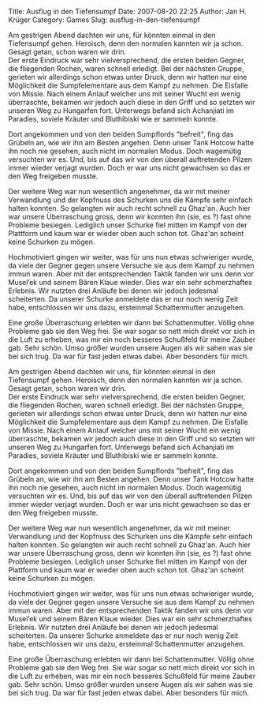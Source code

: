 Title: Ausflug in den Tiefensumpf
Date: 2007-08-20 22:25
Author: Jan H. Krüger
Category: Games
Slug: ausflug-in-den-tiefensumpf

<span><span> Am gestrigen Abend dachten wir uns, für könnten einmal in
den Tiefensumpf gehen. Heroisch, denn den normalen kannten wir ja
schon.  
Gesagt getan, schon waren wir drin.  
Der erste Eindruck war sehr vielversprechend, die ersten beiden Gegner,
die fliegenden Rochen, waren schnell erledigt. Bei der nächsten Gruppe,
gerieten wir allerdings schon etwas unter Druck, denn wir hatten nur
eine Möglichkeit die Sumpfelementare aus dem Kampf zu nehmen. Die
Eisfalle von Missie. Nach einem Anlauf welcher uns mit seiner Wucht ein
wenig überraschte, bekamen wir jedoch auch diese in den Griff und so
setzten wir unseren Weg zu Hungarfen fort. Unterwegs befand sich
Achanjiati im Paradies, soviele Kräuter und Bluthibiski wie er sammeln
konnte.</span></span>  
  
Dort angekommen und von den beiden Sumpflords "befreit", fing das
Grübeln an, wie wir ihn am Besten angehen. Denn unser Tank Hotcow hatte
ihn noch nie gesehen, auch nicht im normalen Modus. Doch wagemütig
versuchten wir es. Und, bis auf das wir von den überall auftretenden
Pilzen immer wieder verjagt wurden. Doch er war uns nicht gewachsen so
das er den Weg freigeben musste.  
  
Der weitere Weg war nun wesentlich angenehmer, da wir mit meiner
Verwandlung und der Kopfnuss des Schurken uns die Kämpfe sehr einfach
halten konnten. So gelangten wir auch recht schnell zu Ghaz'an. Auch
hier war unsere Überraschung gross, denn wir konnten ihn (sie, es ?)
fast ohne Probleme besiegen. Lediglich unser Schurke fiel mitten im
Kampf von der Plattform und kaum war er wieder oben auch schon tot.
Ghaz'an scheint keine Schurken zu mögen.  
  
Hochmotiviert gingen wir weiter, was für uns nun etwas schwieriger
wurde, da viele der Gegner gegen unsere Versuche sie aus dem Kampf zu
nehmen immun waren. Aber mit der entsprechenden Taktik fanden wir uns
denn vor Musel’ek und seinem Bären Klaue wieder. Dies war ein sehr
schmerzhaftes Erlebnis. Wir nutzten drei Anläufe bei denen wir jedoch
jedesmal scheiterten. Da unserer Schurke anmeldete das er nur noch wenig
Zeit habe, entschlossen wir uns dazu, ersteinmal Schattenmutter
anzugehen.  
  
Eine große Überraschung erlebten wir dann bei Schattenmutter. Völlig
ohne Probleme gab sie den Weg frei. Sie war sogar so nett mich direkt
vor sich in die Luft zu erheben, was mir ein noch besseres Schußfeld für
meine Zauber gab. Sehr schön. Umso größer wurden unsere Augen als wir
sahen was sie bei sich trug. Da war für fast jeden etwas dabei. Aber
besonders für mich.  
  
<span><span> Am gestrigen Abend dachten wir uns, für könnten einmal in
den Tiefensumpf gehen. Heroisch, denn den normalen kannten wir ja
schon.  
Gesagt getan, schon waren wir drin.  
Der erste Eindruck war sehr vielversprechend, die ersten beiden Gegner,
die fliegenden Rochen, waren schnell erledigt. Bei der nächsten Gruppe,
gerieten wir allerdings schon etwas unter Druck, denn wir hatten nur
eine Möglichkeit die Sumpfelementare aus dem Kampf zu nehmen. Die
Eisfalle von Missie. Nach einem Anlauf welcher uns mit seiner Wucht ein
wenig überraschte, bekamen wir jedoch auch diese in den Griff und so
setzten wir unseren Weg zu Hungarfen fort. Unterwegs befand sich
Achanjiati im Paradies, soviele Kräuter und Bluthibiski wie er sammeln
konnte.</span></span>  
  
Dort angekommen und von den beiden Sumpflords "befreit", fing das
Grübeln an, wie wir ihn am Besten angehen. Denn unser Tank Hotcow hatte
ihn noch nie gesehen, auch nicht im normalen Modus. Doch wagemütig
versuchten wir es. Und, bis auf das wir von den überall auftretenden
Pilzen immer wieder verjagt wurden. Doch er war uns nicht gewachsen so
das er den Weg freigeben musste.  
  
Der weitere Weg war nun wesentlich angenehmer, da wir mit meiner
Verwandlung und der Kopfnuss des Schurken uns die Kämpfe sehr einfach
halten konnten. So gelangten wir auch recht schnell zu Ghaz'an. Auch
hier war unsere Überraschung gross, denn wir konnten ihn (sie, es ?)
fast ohne Probleme besiegen. Lediglich unser Schurke fiel mitten im
Kampf von der Plattform und kaum war er wieder oben auch schon tot.
Ghaz'an scheint keine Schurken zu mögen.  
  
Hochmotiviert gingen wir weiter, was für uns nun etwas schwieriger
wurde, da viele der Gegner gegen unsere Versuche sie aus dem Kampf zu
nehmen immun waren. Aber mit der entsprechenden Taktik fanden wir uns
denn vor Musel’ek und seinem Bären Klaue wieder. Dies war ein sehr
schmerzhaftes Erlebnis. Wir nutzten drei Anläufe bei denen wir jedoch
jedesmal scheiterten. Da unserer Schurke anmeldete das er nur noch wenig
Zeit habe, entschlossen wir uns dazu, ersteinmal Schattenmutter
anzugehen.  
  
Eine große Überraschung erlebten wir dann bei Schattenmutter. Völlig
ohne Probleme gab sie den Weg frei. Sie war sogar so nett mich direkt
vor sich in die Luft zu erheben, was mir ein noch besseres Schußfeld für
meine Zauber gab. Sehr schön. Umso größer wurden unsere Augen als wir
sahen was sie bei sich trug. Da war für fast jeden etwas dabei. Aber
besonders für mich.
